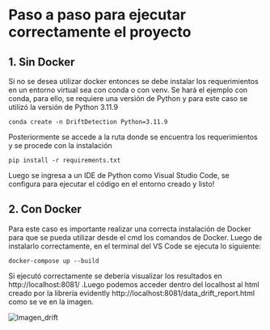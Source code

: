 # Paso a paso para ejecutar correctamente el proyecto
## 1. Sin Docker
Si no se desea utilizar docker entonces se debe instalar los requerimientos en un entorno virtual sea con conda o con venv. 
Se hará el ejemplo con conda, para ello, se requiere una versión de Python y para este caso se utilizó la versión de Python 3.11.9 
```
conda create -n DriftDetection Python=3.11.9
```
Posteriormente se accede a la ruta donde se encuentra los requerimientos y se procede con la instalación

```
pip install -r requirements.txt
```
Luego se ingresa a un IDE de Python como Visual Studio Code, se configura para ejecutar el código en el entorno creado y listo!

## 2. Con Docker
Para este caso es importante realizar una correcta instalación de Docker para que se pueda utilizar desde el cmd los comandos de Docker. 
 Luego de instalarlo correctamente, en el terminal del VS Code se ejecuta lo siguiente:

```
docker-compose up --build
```

Si ejecutó correctamente se debería visualizar los resultados en http://localhost:8081/
.Luego podemos acceder dentro del localhost al html creado por la librería evidently http://localhost:8081/data_drift_report.html como se ve en la imagen.

![Imagen_drift](https://github.com/user-attachments/assets/79f501ba-e313-4bfc-82f6-11a915338c5b)
